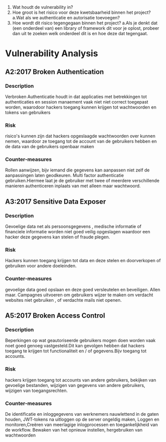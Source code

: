 1.    Wat houdt de vulnerability in? 
2.    Hoe groot is het risico voor deze kwetsbaarheid binnen het project?
      a.Wat als we authenticatie en autorisatie toevoegen?     
3.    Hoe wordt dit risico tegengegaan binnen het project?
      a.Als je denkt dat (een onderdeel van) een library of framework dit voor je oplost,
      probeer dan uit te zoeken welk onderdeel dit is en hoe deze dat tegengaat.


# Vulnerability Analysis


## A2:2017 Broken Authentication
### Description

Verbroken Authenticatie houdt in dat applicaties met betrekkingen tot authenticaties en session manaement 
vaak niet niet correct toegepast worden, waarodoor hackers toegang 
kunnen krijgen tot wachtwoorden en tokens van gebruikers

### Risk

risico's kunnen zijn dat hackers opgeslaagde wachtwoorden over kunnen 
nemen, waardoor ze toegang tot de account van de gebruikers hebben en 
de data van de gebruikers openbaar maken



### Counter-measures

Rollen aanwijzen, bijv iemand die gegevens kan aanpassen niet
zelf de aanpassingen laten geodkeuren. Multi factor authenticatie gebruiken.Hiermee
laat je de gebruiker met twee of meerdere verschillende manieren
authenticeren inplaats van met alleen maar wachtwoord.





## A3:2017 Sensitive Data Exposer

### Description
Gevoelige data net als persoonsgegevens , medische informatie
of financiele informatie worden niet goed veilig opgeslagen 
waardoor een hacker deze gegevens kan stelen of fraude plegen.


### Risk
Hackers kunnen toegang krijgen tot data en deze stelen en doorverkopen 
of gebruiken voor andere doeleinden.


### Counter-measures
gevoelige data goed opslaan en deze goed versleutelen en beveiligen. 
Allen maar. Campagnes uitvoeren om gebruikers wijzer te maken om 
verdacht websites niet gebruiken , of verdachte mails niet openen. 




## A5:2017 Broken Access Control


### Description
Beperkingen op wat geautoriseerde gebruikers mogen doen 
worden vaak noet goed genoeg vastgesteld.Dit kan gevolgen hebben
dat hackers toegang te krijgen tot functionaliteit en / of gegevens.Bijv
toegang tot accounts.


### Risk
hackers krijgen toegang tot accounts van andere gebruikers,
bekijken van gevoelige bestanden, wijzigen van gegevens van andere gebruikers,
wijzigen van toegangsrechten. 


### Counter-measures
De identificatie en inloggegevens van werknemers nauwlettend in de gaten houden, JWT-tokens na uitloggen op de server ongeldig maken,
Loggen en monitoren,Creëren van meerlagige inlogprocessen en toegankelijkheid van de workflow.
Bewaken van het opnieuw instellen, hergebruiken van wachtwoorden
